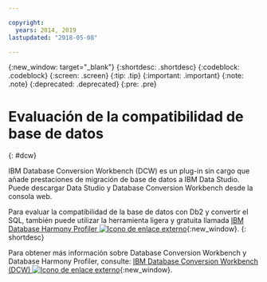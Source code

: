 ```yaml
---

copyright:
  years: 2014, 2019
lastupdated: "2018-05-08"

---
```


<!-- Attribute definitions --> 
{:new_window: target="_blank"}
{:shortdesc: .shortdesc}
{:codeblock: .codeblock}
{:screen: .screen}
{:tip: .tip}
{:important: .important}
{:note: .note}
{:deprecated: .deprecated}
{:pre: .pre}

# Evaluación de la compatibilidad de base de datos
{: #dcw}

IBM Database Conversion Workbench (DCW) es un plug-in sin cargo que añade prestaciones de migración de base de datos a IBM Data Studio. Puede descargar Data Studio y Database Conversion Workbench desde la consola web.

Para evaluar la compatibilidad de la base de datos con Db2 y convertir el SQL, también puede utilizar la herramienta ligera y gratuita llamada [IBM Database Harmony Profiler ![Icono de enlace externo](../../icons/launch-glyph.svg "Icono de enlace externo")](https://www.ibm.com/developerworks/community/blogs/05901c97-75b2-47a1-9c32-25f748855913/entry/Introducing_DCW_Lite?lang=en){:new_window}.
{: shortdesc}

Para obtener más información sobre Database Conversion Workbench y Database Harmony Profiler, consulte: [IBM Database Conversion Workbench (DCW) ![Icono de enlace externo](../../icons/launch-glyph.svg "Icono de enlace externo")](https://www.ibm.com/support/knowledgecenter/en/SS6NHC/com.ibm.swg.im.dashdb.apdv.porting.doc/doc/c_compat_dcw.html){:new_window}.
